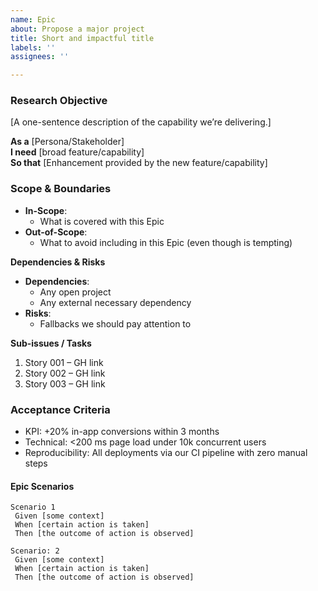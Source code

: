 ```yaml
---
name: Epic
about: Propose a major project
title: Short and impactful title
labels: ''
assignees: ''

---
```


### Research Objective
[A one-sentence description of the capability we’re delivering.]

**As a** [Persona/Stakeholder]  
**I need** [broad feature/capability]  
**So that** [Enhancement provided by the new feature/capability]

### Scope & Boundaries 
- **In-Scope**:  
  - What is covered with this Epic  
- **Out-of­-Scope**:  
  - What to avoid including in this Epic (even though is tempting)

**Dependencies & Risks**  
- **Dependencies**:  
  - Any open project
  - Any external necessary dependency
- **Risks**:  
  - Fallbacks we should pay attention to

**Sub-issues / Tasks**  
1. Story 001 – GH link
2. Story 002 – GH link
3. Story 003 – GH link

### Acceptance Criteria
- KPI: +20% in-app conversions within 3 months  
- Technical: <200 ms page load under 10k concurrent users  
- Reproducibility: All deployments via our CI pipeline with zero manual steps

#### Epic Scenarios
```gherkin
Scenario 1
 Given [some context]
 When [certain action is taken]
 Then [the outcome of action is observed]

Scenario: 2
 Given [some context]
 When [certain action is taken]
 Then [the outcome of action is observed]
